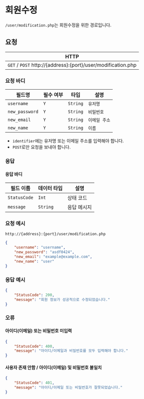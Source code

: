 
# 회원수정
`/user/modification.php`는 회원수정을 위한 경로입니다.

## 요청
|HTTP|
|--|
| `GET` / `POST` http://{address}:{port}/user/modification.php |

### 요청 바디
|필드명|필수 여부|타입|설명|
|--|--|--|--|
| `username` | `Y` | `String` | `유저명` |
| `new_password` | `Y` | `String` | `비밀번호` |
| `new_email` | `Y` | `String` | `이메일 주소` |
| `new_name` | `Y` | `String` | `이름` |

* `identifier`에는 유저명 또는 이메일 주소를 입력해야 합니다.
* `POST`로만 요청을 보내야 합니다.

### 응답
#### 응답 바디
|필드 이름|데이터 타입|설명|
|--|--|--|
|`StatusCode`|`Int`|상태 코드|
|`message`|`String`|응답 메시지|

### 요청 예시
```url
http://{address}:{port}/user/modification.php
```

```json
{
    "username": "username",
    "new_password": "asdf0424",
    "new_email": "example@example.com",
    "new_name": "user"
}
```

### 응답 예시
```JSON
{
	"StatusCode": 200,
	"message": "회원 정보가 성공적으로 수정되었습니다."
}
```

### 오류
#### 아이디(이메일) 또는 비밀번호 미입력
```JSON
{
	"StatusCode": 400,
	"message": "아이디/이메일과 비밀번호를 모두 입력해야 합니다."
}
```

#### 사용자 존재 안함 / 아이디(이메일) 및 비밀번호 불일치
```JSON
{
	"StatusCode": 401,
	"message": "아이디/이메일 또는 비밀번호가 잘못되었습니다."
}
```
